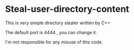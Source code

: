 # Steal-user-directory-content

This is very simple directory stealer written by C++

The default port is 4444 , you can change it.

I'm not responsible for any misuse of this code.
